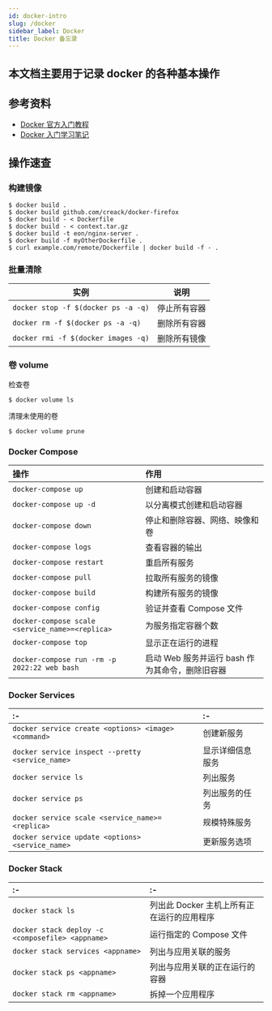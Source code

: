 ```yaml
---
id: docker-intro
slug: /docker
sidebar_label: Docker
title: Docker 备忘录
---
```


## 本文档主要用于记录 docker 的各种基本操作

## 参考资料

- [Docker 官方入门教程](https://docs.docker.com/get-started/)
- [Docker 入门学习笔记](https://jaywcjlove.github.io/docker-tutorial)

## 操作速查

### 构建镜像

```shell
$ docker build .
$ docker build github.com/creack/docker-firefox
$ docker build - < Dockerfile
$ docker build - < context.tar.gz
$ docker build -t eon/nginx-server .
$ docker build -f myOtherDockerfile .
$ curl example.com/remote/Dockerfile | docker build -f - .
```

### 批量清除

| 实例                                | 说明         |
| ----------------------------------- | ------------ |
| `docker stop -f $(docker ps -a -q)` | 停止所有容器 |
| `docker rm -f $(docker ps -a -q)`   | 删除所有容器 |
| `docker rmi -f $(docker images -q)` | 删除所有镜像 |

### 卷 volume

检查卷

```shell
$ docker volume ls
```

清理未使用的卷

```shell
$ docker volume prune
```

### Docker Compose

| 操作                                            | 作用                                            |
| :---------------------------------------------- | :---------------------------------------------- |
| `docker-compose up`                             | 创建和启动容器                                  |
| `docker-compose up -d`                          | 以分离模式创建和启动容器                        |
| `docker-compose down`                           | 停止和删除容器、网络、映像和卷                  |
| `docker-compose logs`                           | 查看容器的输出                                  |
| `docker-compose restart`                        | 重启所有服务                                    |
| `docker-compose pull`                           | 拉取所有服务的镜像                              |
| `docker-compose build`                          | 构建所有服务的镜像                              |
| `docker-compose config`                         | 验证并查看 Compose 文件                         |
| `docker-compose scale <service_name>=<replica>` | 为服务指定容器个数                              |
| `docker-compose top`                            | 显示正在运行的进程                              |
| `docker-compose run -rm -p 2022:22 web bash`    | 启动 Web 服务并运行 bash 作为其命令，删除旧容器 |

### Docker Services

| :-                                                  | :-               |
| :-------------------------------------------------- | :--------------- |
| `docker service create <options> <image> <command>` | 创建新服务       |
| `docker service inspect --pretty <service_name>`    | 显示详细信息服务 |
| `docker service ls`                                 | 列出服务         |
| `docker service ps`                                 | 列出服务的任务   |
| `docker service scale <service_name>=<replica>`     | 规模特殊服务     |
| `docker service update <options> <service_name>`    | 更新服务选项     |

### Docker Stack

| :-                                               | :-                                         |
| :----------------------------------------------- | :----------------------------------------- |
| `docker stack ls`                                | 列出此 Docker 主机上所有正在运行的应用程序 |
| `docker stack deploy -c <composefile> <appname>` | 运行指定的 Compose 文件                    |
| `docker stack services <appname>`                | 列出与应用关联的服务                       |
| `docker stack ps <appname>`                      | 列出与应用关联的正在运行的容器             |
| `docker stack rm <appname>`                      | 拆掉一个应用程序                           |
